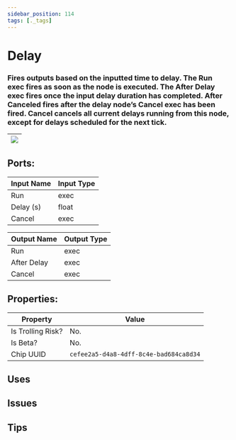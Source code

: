 ```yaml
---
sidebar_position: 114
tags: [._tags]
---
```


# Delay


### Fires outputs based on the inputted time to delay. The Run exec fires as soon as the node is executed. The After Delay exec fires once the input delay duration has completed. After Canceled fires after the delay node’s Cancel exec has been fired. Cancel cancels all current delays running from this node, except for delays scheduled for the next tick.

| ![](https://images-ext-2.discordapp.net/external/MPmIaQzlEPmgGWlgi-WxBBXt0Bjv_zWPkg1y1f_sy3s/https/www.recroomcircuits.com/image/circuit/absolute-value?width=206&height=108) |
|-----|

## Ports:

| Input Name | Input Type |
|-----------|-----------|
| Run | exec |
| Delay (s) | float |
| Cancel | exec |

| Output Name | Output Type |
|-----------|-----------|
| Run | exec |
| After Delay | exec |
| Cancel | exec |

## Properties:

| Property  | Value |
|-------------------|-----------|
| Is Trolling Risk? | No. |
| Is Beta? | No. |
| Chip UUID | `cefee2a5-d4a8-4dff-8c4e-bad684ca8d34` |

## Uses

## Issues

## Tips